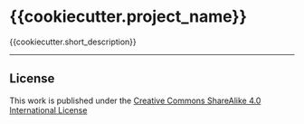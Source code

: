{{cookiecutter.project_name}}
==========================

{{cookiecutter.short_description}}


----

## License
This work is published under the [Creative Commons ShareAlike 4.0 International License](/LICENSE)
